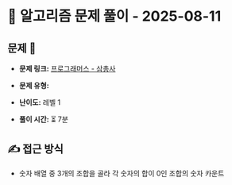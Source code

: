 # 📝 알고리즘 문제 풀이 - 2025-08-11

## 문제 📖

- **문제 링크:** [프로그래머스 - 삼총사](https://school.programmers.co.kr/learn/courses/30/lessons/131705)

- **문제 유형:**

- **난이도:** 레벨 1

- **풀이 시간:** ⏳ 7분

## ✍ 접근 방식

- 숫자 배열 중 3개의 조합을 골라 각 숫자의 합이 0인 조합의 숫자 카운트

